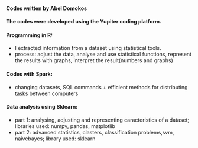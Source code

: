 #### Codes written by Abel Domokos 

#### The codes were developed using the Yupiter coding platform.

#### Programming in R: 
- I extracted information from a dataset using statistical tools.
- process: adjust the data, analyse and use statistical functions, represent the results with graphs, interpret the result(numbers and graphs) 

#### Codes with Spark: 
- changing datasets, SQL commands + efficient methods for distributing tasks between computers

#### Data analysis using Sklearn: 
- part 1: analysing, adjusting and representing caracteristics of a dataset; libraries used: numpy, pandas, matplotlib
- part 2: advanced statistics, clasters, classification problems,svm, naivebayes; library used: sklearn
